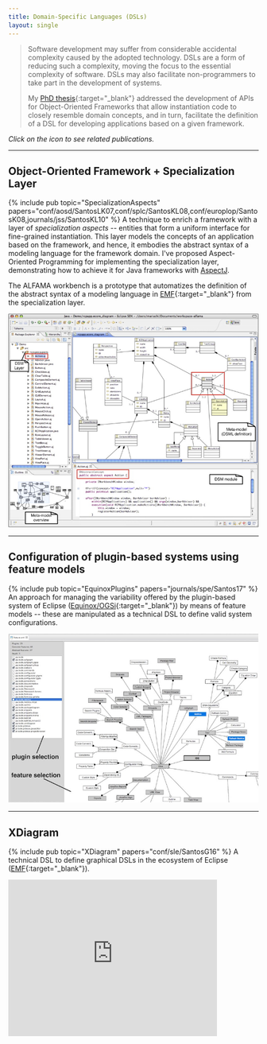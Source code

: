 ```yaml
---
title: Domain-Specific Languages (DSLs)
layout: single
---
```


> Software development may suffer from considerable accidental complexity caused by the adopted technology. DSLs are a form of reducing such a complexity, moving the focus to the essential complexity of software. DSLs may also facilitate non-programmers to take part in the development of systems.
>
> My [PhD thesis](docs/AndreLSantosPhD.pdf){:target="_blank"} addressed the development of APIs for Object-Oriented Frameworks that allow instantiation code to closely resemble domain concepts, and in turn, facilitate the definition of a DSL for developing applications based on a given framework.

*Click on the icon <i class="fa fa-book"></i> to see related publications.*

***

## Object-Oriented Framework + Specialization Layer
{% include pub topic="SpecializationAspects" papers="conf/aosd/SantosLK07,conf/splc/SantosKL08,conf/europlop/SantosK08,journals/jss/SantosKL10" %} A technique to enrich a framework with a layer of *specialization aspects* -- entities that form a uniform interface for fine-grained instantiation. This layer models the concepts of an application based on the framework, and hence, it embodies the abstract syntax of a modeling language for the framework domain. I've proposed Aspect-Oriented Programming for implementing the specialization layer, demonstrating how to achieve it for Java frameworks with [AspectJ](https://www.eclipse.org/aspectj/).

The ALFAMA workbench is a prototype that automatizes the definition of the abstract syntax of a modeling language in [EMF](https://www.eclipse.org/modeling/emf/){:target="_blank"} from the specialization layer.

![Alfama](images/alfama.jpg)

***

## Configuration of plugin-based systems using feature models
{% include pub topic="EquinoxPlugins" papers="journals/spe/Santos17" %} An approach for managing the variability offered by the plugin-based system of Eclipse ([Equinox/OGSi](https://www.eclipse.org/equinox/){:target="_blank"}) by means of feature models -- these are manipulated as a technical DSL to define valid system configurations.

 ![Plugins as features](images/equinoxplugins.jpg)

 ***

## XDiagram
{% include pub topic="XDiagram" papers="conf/sle/SantosG16" %} A technical DSL to define graphical DSLs in the ecosystem of Eclipse ([EMF](https://www.eclipse.org/modeling/emf/){:target="_blank"}).

<iframe width="420" height="315" src="https://www.youtube.com/embed/7S9qzrLoY2c" frameborder="0" allowfullscreen></iframe>
